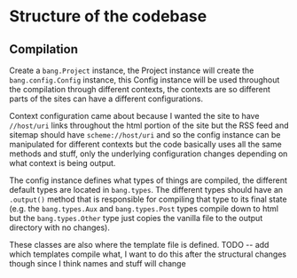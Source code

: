 # Structure of the codebase

## Compilation

Create a `bang.Project` instance, the Project instance will create the `bang.config.Config` instance, this Config instance will be used throughout the compilation through different contexts, the contexts are so different parts of the sites can have a different configurations.

Context configuration came about because I wanted the site to have `//host/uri` links throughout the html portion of the site but the RSS feed and sitemap should have `scheme://host/uri` and so the config instance can be manipulated for different contexts but the code basically uses all the same methods and stuff, only the underlying configuration changes depending on what context is being output.

The config instance defines what types of things are compiled, the different default types are located in `bang.types`. The different types should have an `.output()` method that is responsible for compiling that type to its final state (e.g. the `bang.types.Aux` and `bang.types.Post` types compile down to html but the `bang.types.Other` type just copies the vanilla file to the output directory with no changes). 

These classes are also where the template file is defined. TODO -- add which templates compile what, I want to do this after the structural changes though since I think names and stuff will change